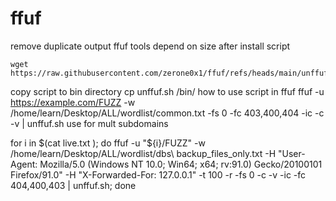 # ffuf
remove duplicate output ffuf tools depend on size
after install script 
```
wget https://raw.githubusercontent.com/zerone0x1/ffuf/refs/heads/main/unffuf.sh
```
copy script to bin directory
cp unffuf.sh /bin/
how to use script in ffuf 
ffuf  -u https://example.com/FUZZ   -w /home/learn/Desktop/ALL/wordlist/common.txt    -fs 0 -fc 403,400,404 -ic -c -v | unffuf.sh
use for mult subdomains

for i in $(cat live.txt  ); do ffuf -u "${i}/FUZZ"  -w /home/learn/Desktop/ALL/wordlist/dbs\ backup_files_only.txt    -H "User-Agent: Mozilla/5.0 (Windows NT 10.0; Win64; x64; rv:91.0) Gecko/20100101 Firefox/91.0" -H "X-Forwarded-For: 127.0.0.1" -t 100 -r  -fs 0 -c -v -ic -fc 404,400,403 | unffuf.sh; done

